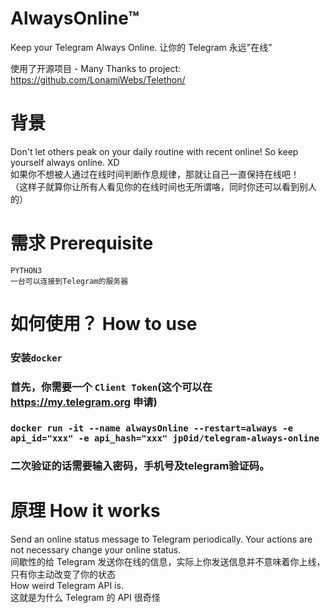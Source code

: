 # AlwaysOnline™

Keep your Telegram Always Online.
让你的 Telegram 永远"在线"

使用了开源项目 - Many Thanks to project: https://github.com/LonamiWebs/Telethon/

# 背景

Don't let others peak on your daily routine with recent online! So keep yourself always online. XD  
如果你不想被人通过在线时间判断作息规律，那就让自己一直保持在线吧！  
（这样子就算你让所有人看见你的在线时间也无所谓咯，同时你还可以看到别人的）  

# 需求 Prerequisite

`PYTHON3`  
`一台可以连接到Telegram的服务器`  

# 如何使用？ How to use

### 安装`docker`

### 首先，你需要一个 `Client Token`(这个可以在 https://my.telegram.org 申请)

### `docker run -it --name alwaysOnline --restart=always -e api_id="xxx" -e api_hash="xxx" jp0id/telegram-always-online`

### 二次验证的话需要输入密码，手机号及telegram验证码。

# 原理 How it works

Send an online status message to Telegram periodically. Your actions are not necessary change your online status.  
间歇性的给 Telegram 发送你在线的信息，实际上你发送信息并不意味着你上线，只有你主动改变了你的状态  
How weird Telegram API is.  
这就是为什么 Telegram 的 API 很奇怪  
